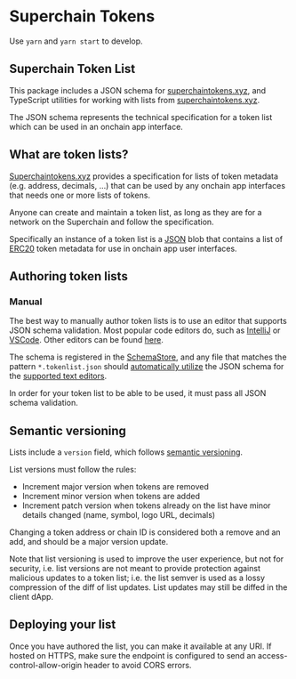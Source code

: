 # Superchain Tokens

Use `yarn` and `yarn start` to develop.

## Superchain Token List

This package includes a JSON schema for [superchaintokens.xyz](https://superchaintokens.xyz), and TypeScript utilities for working with lists from [superchaintokens.xyz](https://superchaintokens.xyz).

The JSON schema represents the technical specification for a token list which can be used in an onchain app interface.

## What are token lists?

[Superchaintokens.xyz](https//superchaintokens.xyz) provides a specification for lists of token metadata (e.g. address, decimals, ...) that can be used by any onchain app interfaces that needs one or more lists of tokens.

Anyone can create and maintain a token list, as long as they are for a network on the Superchain and follow the specification.

Specifically an instance of a token list is a [JSON](https://www.json.org/json-en.html) blob that contains a list of
[ERC20](https://github.com/ethereum/eips/issues/20) token metadata for use in onchain app user interfaces.

## Authoring token lists

### Manual

The best way to manually author token lists is to use an editor that supports JSON schema validation. Most popular
code editors do, such as [IntelliJ](https://www.jetbrains.com/help/idea/json.html#ws_json_schema_add_custom) or 
[VSCode](https://code.visualstudio.com/docs/languages/json#_json-schemas-and-settings). Other editors
can be found [here](https://json-schema.org/implementations.html#editors).

The schema is registered in the [SchemaStore](https://github.com/SchemaStore/schemastore), and any file that matches
the pattern `*.tokenlist.json` should 
[automatically utilize](https://www.jetbrains.com/help/idea/json.html#ws_json_using_schemas)
the JSON schema for the [supported text editors](https://www.schemastore.org/json/#editors).

In order for your token list to be able to be used, it must pass all JSON schema validation.

## Semantic versioning

Lists include a `version` field, which follows [semantic versioning](https://semver.org/).

List versions must follow the rules:

- Increment major version when tokens are removed
- Increment minor version when tokens are added
- Increment patch version when tokens already on the list have minor details changed (name, symbol, logo URL, decimals)

Changing a token address or chain ID is considered both a remove and an add, and should be a major version update.

Note that list versioning is used to improve the user experience, but not for security, i.e. list versions are not meant
to provide protection against malicious updates to a token list; i.e. the list semver is used as a lossy compression
of the diff of list updates. List updates may still be diffed in the client dApp.

## Deploying your list

Once you have authored the list, you can make it available at any URI. If hosted on HTTPS, make sure the endpoint is configured to send an access-control-allow-origin header to avoid CORS errors.
